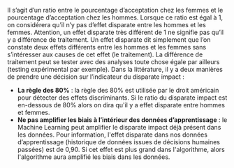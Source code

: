 Il s’agit d’un ratio entre le pourcentage d’acceptation chez les femmes et le pourcentage d’acceptation chez les hommes. Lorsque ce ratio est égal à 1, on considérera qu’il n’y pas d’effet disparate entre les hommes et les femmes. Attention, un effet disparate très différent de 1 ne signifie pas qu’il y a différence de traitement. Un effet disparate dit simplement que l’on constate deux effets différents entre les hommes et les femmes sans s’intéresser aux causes de cet effet (le traitement). La différence de traitement peut se tester avec des analyses toute chose égale par ailleurs (testing expérimental par exemple). Dans la littérature, il y a deux manières de prendre une décision sur l’indicateur du disparate impact :

- **La règle des 80%** : la règle des 80% est utilisée par le droit américain pour détecter des effets discriminants. Si le ratio du disparate impact est en-dessous de 80% alors on dira qu'il y a effet disparate entre hommes et femmes.
- **Ne pas amplifier les biais à l’intérieur des données d’apprentissage** : le Machine Learning peut amplifier le disparate impact déjà présent dans les données. Pour information, l'effet disparate dans nos données d’apprentissage (historique de données issues de décisions humaines passées) est de 0,90. Si cet effet est plus grand dans l'algorithme, alors l'algorithme aura amplifié les biais dans les données.
